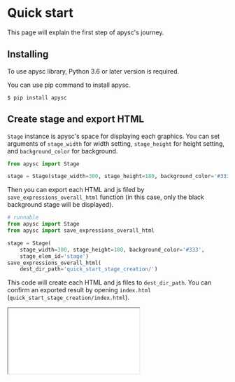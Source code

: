 # Quick start

This page will explain the first step of apysc's journey.

## Installing

To use apysc library, Python 3.6 or later version is required.

You can use pip command to install apysc.

```
$ pip install apysc
```

## Create stage and export HTML

`Stage` instance is apysc's space for displaying each graphics. You can set arguments of `stage_width` for width setting, `stage_height` for height setting, and `background_color` for background.

```py
from apysc import Stage

stage = Stage(stage_width=300, stage_height=180, background_color='#333')
```

Then you can export each HTML and js filed by `save_expressions_overall_html` function (in this case, only the black background stage will be displayed).

```py
# runnable
from apysc import Stage
from apysc import save_expressions_overall_html

stage = Stage(
    stage_width=300, stage_height=180, background_color='#333',
    stage_elem_id='stage')
save_expressions_overall_html(
    dest_dir_path='quick_start_stage_creation/')
```

This code will create each HTML and js files to `dest_dir_path`. You can confirm an exported result by opening `index.html` (`quick_start_stage_creation/index.html`).

<iframe src="static/quick_start_stage_creation/index.html"></iframe>

